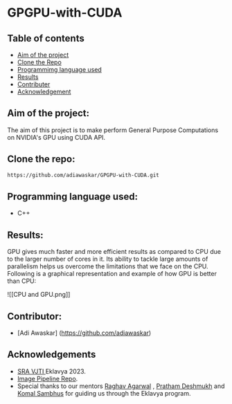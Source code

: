 # GPGPU-with-CUDA
## Table of contents
* [Aim of the project](https://github.com/adiawaskar/GPGPU-with-CUDA#aim-of-the-project)
* [Clone the Repo](https://github.com/adiawaskar/GPGPU-with-CUDA.git#clone-the-repo)
* [Programmimg language used](https://github.com/adiawaskar/GPGPU-with-CUDA.git#programming-language-used)
* [Results](https://github.com/adiawaskar/GPGPU-with-CUDA.git#results)
* [Contributer](https://github.com/adiawaskar/GPGPU-with-CUDA.git#contributor)
* [Acknowledgement](https://github.com/adiawaskar/GPGPU-with-CUDA.git#acknowledgement)



## Aim of the project:
The aim of this project is to make perform General Purpose Computations on NVIDIA's GPU using CUDA API.



## Clone the repo:
```bash
https://github.com/adiawaskar/GPGPU-with-CUDA.git
```



## Programming language used:
* C++



## Results:

GPU gives much faster and more efficient results as compared to CPU due to the larger number of cores in it. Its ability to tackle large amounts of parallelism helps us overcome the limitations that we face on the CPU. Following is a graphical representation and example of how GPU is better than CPU: 


![[CPU and GPU.png]]




## Contributor: 
* [Adi Awaskar] (https://github.com/adiawaskar)




## Acknowledgements 

- [SRA VJTI ](https://sravjti.in/)Eklavya 2023.
- [Image Pipeline Repo](https://github.com/Om-Doiphode/Image_Pipeline).
- Special thanks to our mentors [Raghav Agarwal]() , [Pratham Deshmukh](https://github.com/Pratham-Bot) and [Komal Sambhus](https://github.com/Komal0103) for guiding us through the Eklavya program.
